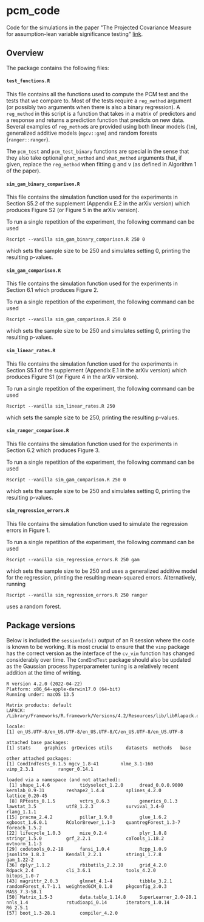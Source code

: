 # pcm_code
Code for the simulations in the paper "The Projected Covariance Measure for assumption-lean variable significance testing" [link](https://arxiv.org/abs/2211.02039).

## Overview
The package contains the following files:

#### `test_functions.R`
This file contains all the functions used to compute the PCM test and the tests that we compare to. Most of the tests require a `reg_method` argument (or possibly two arguments when there is also a binary regression). A `reg_method` in this script is a function that takes in a matrix of predictors and a response and returns a prediction function that predicts on new data. Several examples of `reg_method`s are provided using both linear models (`lm`), generalized additive models (`mgcv::gam`) and random forests (`ranger::ranger`). 

The `pcm_test` and `pcm_test_binary` functions are special in the sense that they also take optional `ghat_method` and `vhat_method` arguments that, if given, replace the `reg_method` when fitting g and v (as defined in Algorithm 1 of the paper).

#### `sim_gam_binary_comparison.R`
This file contains the simulation function used for the experiments in Section S5.2 of the supplement (Appendix E.2 in the arXiv version) which produces Figure S2 (or Figure 5 in the arXiv version).

To run a single repetition of the experiment, the following command can be used
```
Rscript --vanilla sim_gam_binary_comparison.R 250 0
```
which sets the sample size to be 250 and simulates setting 0, printing the resulting p-values.

#### `sim_gam_comparison.R`
This file contains the simulation function used for the experiments in Section 6.1 which produces Figure 2.

To run a single repetition of the experiment, the following command can be used
```
Rscript --vanilla sim_gam_comparison.R 250 0
```
which sets the sample size to be 250 and simulates setting 0, printing the resulting p-values.

#### `sim_linear_rates.R`
This file contains the simulation function used for the experiments in Section S5.1 of the supplement (Appendix E.1 in the arXiv version) which produces Figure S1 (or Figure 4 in the arXiv version).

To run a single repetition of the experiment, the following command can be used
```
Rscript --vanilla sim_linear_rates.R 250
```
which sets the sample size to be 250, printing the resulting p-values.


#### `sim_ranger_comparison.R`
This file contains the simulation function used for the experiments in Section 6.2 which produces Figure 3.

To run a single repetition of the experiment, the following command can be used
```
Rscript --vanilla sim_gam_comparison.R 250 0
```
which sets the sample size to be 250 and simulates setting 0, printing the resulting p-values.

#### `sim_regression_errors.R`
This file contains the simulation function used to simulate the regression errors in Figure 1.

To run a single repetition of the experiment, the following command can be used
```
Rscript --vanilla sim_regression_errors.R 250 gam
```
which sets the sample size to be 250 and uses a generalized additive model for the regression, printing the resulting mean-squared errors. Alternatively, running
```
Rscript --vanilla sim_regression_errors.R 250 ranger
```
uses a random forest.

## Package versions
Below is included the `sessionInfo()` output of an R session where the code is known to be working. It is most crucial to ensure that the `vimp` package has the correct version as the interface of the `cv_vim` function has changed considerably over time. The `CondIndTest` package should also be updated as the Gaussian process hyperparameter tuning is a relatively recent addition at the time of writing.

```{r}
R version 4.2.0 (2022-04-22)
Platform: x86_64-apple-darwin17.0 (64-bit)
Running under: macOS 13.5

Matrix products: default
LAPACK: /Library/Frameworks/R.framework/Versions/4.2/Resources/lib/libRlapack.dylib

locale:
[1] en_US.UTF-8/en_US.UTF-8/en_US.UTF-8/C/en_US.UTF-8/en_US.UTF-8

attached base packages:
[1] stats     graphics  grDevices utils     datasets  methods   base     

other attached packages:
[1] CondIndTests_0.1.5 mgcv_1.8-41        nlme_3.1-160       vimp_2.3.1         ranger_0.14.1     

loaded via a namespace (and not attached):
 [1] shape_1.4.6           tidyselect_1.2.0      dread_0.0.0.9000      kernlab_0.9-31        reshape2_1.4.4        splines_4.2.0         lattice_0.20-45      
 [8] RPtests_0.1.5         vctrs_0.6.3           generics_0.1.3        lawstat_3.5           utf8_1.2.3            survival_3.4-0        rlang_1.1.1          
[15] pracma_2.4.2          pillar_1.9.0          glue_1.6.2            xgboost_1.6.0.1       RColorBrewer_1.1-3    quantregForest_1.3-7  foreach_1.5.2        
[22] lifecycle_1.0.3       mize_0.2.4            plyr_1.8.8            stringr_1.5.0         grf_2.2.1             caTools_1.18.2        mvtnorm_1.1-3        
[29] codetools_0.2-18      fansi_1.0.4           Rcpp_1.0.9            jsonlite_1.8.3        Kendall_2.2.1         stringi_1.7.8         gam_1.22-2           
[36] dplyr_1.1.2           rbibutils_2.2.10      grid_4.2.0            Rdpack_2.4            cli_3.6.1             tools_4.2.0           bitops_1.0-7         
[43] magrittr_2.0.3        glmnet_4.1-4          tibble_3.2.1          randomForest_4.7-1.1  weightedGCM_0.1.0     pkgconfig_2.0.3       MASS_7.3-58.1        
[50] Matrix_1.5-3          data.table_1.14.8     SuperLearner_2.0-28.1 nnls_1.4              rstudioapi_0.14       iterators_1.0.14      R6_2.5.1             
[57] boot_1.3-28.1         compiler_4.2.0     
```
